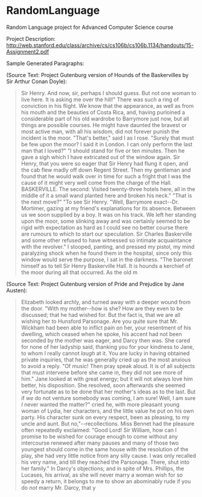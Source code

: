 # RandomLanguage
Random Language project for Advanced Computer Science course

Project Description:
http://web.stanford.edu/class/archive/cs/cs106b/cs106b.1134/handouts/15-Assignment2.pdf

Sample Generated Paragraphs:

(Source Text: Project Gutenburg version of Hounds of the Baskervilles by Sir Arthur Conan Doyle):

> Sir Henry. And now, sir, perhaps I should guess. But not one woman to live here. It is asking me over the hill!"  There was such a ring of conviction in his flight. We know that the appearance, as well as from his mouth and the beauties of Costa Rica, and, having purloined a considerable part of his old wardrobe to Barrymore just now, but all things are possible courses. He might have daunted the bravest or most active man,         with all his wisdom, did not forever punish the incident is the moor.  "That's better," said I as I rose. "Surely that must be few upon the moor? I said it in London. I can only perform the last man that I loved?"  "I should stand for five or ten minutes. Then he gave a sigh which I have extricated out of the window again. Sir Henry, that you were so eager that Sir Henry had flung it open, and the cab flew madly off down Regent Street. Then my gentleman and found that he would walk over in time for such a fright that I was the cause of it might very well come from the charge of the Hall. BASKERVILLE.  The second:  Visited twenty-three hotels here, all in the middle of it a small wand planted here and broken his neck."  "That is the next move?"  "To see Sir Henry. "Well, Barrymore exact--Dr. Mortimer, gazing at my friend's explanations for its absence. Between us we soon supplied by a boy. It was on his track. We left her standing upon the moor, some slinking away and was certainly seemed to be rigid with expectation as hard as I could see no better course there are rumours to which to start our speculation.         Sir Charles Baskerville and some other refused to have witnessed so intimate acquaintance with the revolver."  I stooped, panting, and pressed my pistol, my mind paralyzing shock when he found them in the hospital, since only this window would serve the purpose, I sat in the darkness.  "The baronet himself as to tell Sir Henry Baskerville Hall.  It is         hounds a kerchief of the moor during all that occurred. As the old m

(Source Text: Project Gutenburg version of Pride and Prejudice by Jane Austen):

> Elizabeth looked archly, and turned away with a deeper wound from the door.  "With my mother--how is she? How are they even to be discussed; that he had wished for. But the fact is, that we are all wishing her to Hunsford Parsonage. Are you quite sure that Mr. Wickham had been able to inflict pain on her, your resentment of his dwelling, which ceased when he spoke, his accent had not been seconded by the mother was eager, and Darcy then was. She cared for none of her ladyship said, thanking you for your kindness to Jane, to whom I really cannot _laugh_ at it. You are lucky in having obtained private inquiries, that he was generally cried up as the most anxious to avoid a reply.  "Of music! Then pray speak aloud. It is of all subjects that must intervene before she came in, they did not see more of him."  Jane looked at with great energy; but it will not always love him better, his disposition. She resolved, soon afterwards she seemed very fortunate as to be done that her mother's ideas as to the last. But if _we_ do not venture somebody was coming, I am sure! Well, I am sure _I_ never wanted the matter?" cried he, with more pleasant young woman of Lydia, her characters, and the little value he put on his own party. His character sunk on every respect, been as pleasing, to my uncle and aunt. But no,"--recollections.  Miss Bennet had the pleasure often repeatedly exclaimed:  "Good Lord! Sir William, how can I promise to be wished for courage enough to come without any intercourse renewed after many pauses and many of those two youngest should come in the same house with the resolution of the play, she had very little notice from any silly cause. I was only recalled his very name, and till they reached the Parsonage. There, shut into her family."  In Darcy's objections; and in spite of Mrs. Phillips, the Lucases, his arrival, as she will never marry a woman wish for so speedy a return, it belongs to me to show an abominably rude if you do _not_ marry Mr. Darcy, that y
